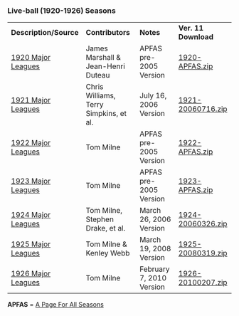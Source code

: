 <h3>Live-ball (1920-1926) Seasons</h3>
<table class="post_content_table"><tbody><tr><td><strong>Description/Source</strong></td>
<td><strong>Contributors</strong></td>
<td><strong>Notes</strong></td>
<td><strong>Ver. 11 Download</strong></td>
</tr>
<tr><td><a href="http://www.stephendrake.com/homebrew.html#1920" target="_blank" class="postlink" rel="noreferrer">1920 Major Leagues</a></td>
<td>James Marshall &amp; Jean-Henri Duteau</td>
<td>APFAS pre-2005 Version</td>
<td><a href="https://github.com/fishinnabarrel/dmb-homebrew/raw/master/Live-ball/1920-APFAS.zip" target="_blank" class="postlink" rel="noreferrer">1920-APFAS.zip</a></td>
</tr>
<tr><td><a href="http://www.stephendrake.com/homebrew.html#1921" target="_blank" class="postlink" rel="noreferrer">1921 Major Leagues</a></td>
<td>Chris Williams, Terry Simpkins, et al.</td>
<td>July 16, 2006 Version</td>
<td><a href="https://github.com/fishinnabarrel/dmb-homebrew/raw/master/Live-ball/1921-20060716.zip" target="_blank" class="postlink" rel="noreferrer">1921-20060716.zip</a></td>
</tr>
<tr><td><a href="http://www.stephendrake.com/homebrew.html#1922" target="_blank" class="postlink" rel="noreferrer">1922 Major Leagues</a></td>
<td>Tom Milne</td>
<td>APFAS pre-2005 Version</td>
<td><a href="https://github.com/fishinnabarrel/dmb-homebrew/raw/master/Live-ball/1922-APFAS.zip" target="_blank" class="postlink" rel="noreferrer">1922-APFAS.zip</a></td>
</tr>
<tr><td><a href="http://www.stephendrake.com/homebrew.html#1923" target="_blank" class="postlink" rel="noreferrer">1923 Major Leagues</a></td>
<td>Tom Milne</td>
<td>APFAS pre-2005 Version</td>
<td><a href="https://github.com/fishinnabarrel/dmb-homebrew/raw/master/Live-ball/1923-APFAS.zip" target="_blank" class="postlink" rel="noreferrer">1923-APFAS.zip</a></td>
</tr>
<tr><td><a href="http://www.stephendrake.com/homebrew.html#1924" target="_blank" class="postlink" rel="noreferrer">1924 Major Leagues</a></td>
<td>Tom Milne, Stephen Drake, et al.</td>
<td>March 26, 2006 Version</td>
<td><a href="https://github.com/fishinnabarrel/dmb-homebrew/raw/master/Live-ball/1924-20060326.zip" target="_blank" class="postlink" rel="noreferrer">1924-20060326.zip</a></td>
</tr>
<tr><td><a href="http://www.stephendrake.com/homebrew.html#1925" target="_blank" class="postlink" rel="noreferrer">1925 Major Leagues</a></td>
<td>Tom Milne &amp; Kenley Webb</td>
<td>March 19, 2008 Version</td>
<td><a href="https://github.com/fishinnabarrel/dmb-homebrew/raw/master/Live-ball/1925-20080319.zip" target="_blank" class="postlink" rel="noreferrer">1925-20080319.zip</a></td>
</tr>
<tr><td><a href="http://www.stephendrake.com/homebrew.html#1926" target="_blank" class="postlink" rel="noreferrer">1926 Major Leagues</a></td>
<td>Tom Milne</td>
<td>February 7, 2010 Version</td>
<td><a href="https://github.com/fishinnabarrel/dmb-homebrew/raw/master/Live-ball/1926-20100207.zip" target="_blank" class="postlink" rel="noreferrer">1926-20100207.zip</a></td>
</tr>
</tbody></table>
<strong>APFAS</strong> = <a href="https://gamespy-archives.quaddicted.com/sites/www.sportplanet.com/sbb/apfas/apfas.htm" target="_blank" class="postlink" rel="noreferrer">A Page For All Seasons</a>